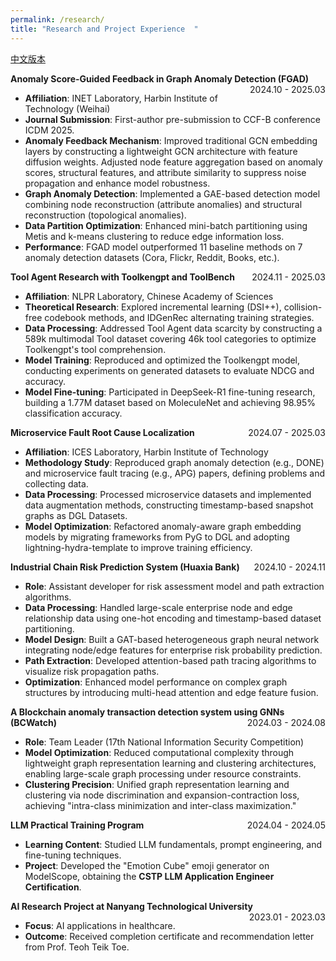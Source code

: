 ```yaml
---
permalink: /research/
title: "Research and Project Experience  "
---
```

[中文版本](/zjs.github.io/research_zh/)

**Anomaly Score-Guided Feedback  in Graph Anomaly Detection (FGAD)** <span style="float:right;">2024.10 - 2025.03</span>  
- **Affiliation**: INET Laboratory, Harbin Institute of Technology (Weihai)  
- **Journal Submission**: First-author pre-submission to CCF-B conference ICDM 2025.  
- **Anomaly Feedback Mechanism**: Improved traditional GCN embedding layers by constructing a lightweight GCN architecture with feature diffusion weights. Adjusted node feature aggregation based on anomaly scores, structural features, and attribute similarity to suppress noise propagation and enhance model robustness.  
- **Graph Anomaly Detection**: Implemented a GAE-based detection model combining node reconstruction (attribute anomalies) and structural reconstruction (topological anomalies).  
- **Data Partition Optimization**: Enhanced mini-batch partitioning using Metis and k-means clustering to reduce edge information loss.  
- **Performance**: FGAD model outperformed 11 baseline methods on 7 anomaly detection datasets (Cora, Flickr, Reddit, Books, etc.).  

**Tool Agent Research with Toolkengpt and ToolBench** <span style="float:right;">2024.11 - 2025.03</span>  
- **Affiliation**: NLPR Laboratory, Chinese Academy of Sciences  
- **Theoretical Research**: Explored incremental learning (DSI++), collision-free codebook methods, and IDGenRec alternating training strategies.  
- **Data Processing**: Addressed Tool Agent data scarcity by constructing a 589k multimodal Tool dataset covering 46k tool categories to optimize Toolkengpt's tool comprehension.  
- **Model Training**: Reproduced and optimized the Toolkengpt model, conducting experiments on generated datasets to evaluate NDCG and accuracy.  
- **Model Fine-tuning**: Participated in DeepSeek-R1 fine-tuning research, building a 1.77M dataset based on MoleculeNet and achieving 98.95% classification accuracy.  

**Microservice Fault Root Cause Localization** <span style="float:right;">2024.07 - 2025.03</span>  
- **Affiliation**: ICES Laboratory, Harbin Institute of Technology  
- **Methodology Study**: Reproduced graph anomaly detection (e.g., DONE) and microservice fault tracing (e.g., APG) papers, defining problems and collecting data.  
- **Data Processing**: Processed microservice datasets and implemented data augmentation methods, constructing timestamp-based snapshot graphs as DGL Datasets.  
- **Model Optimization**: Refactored anomaly-aware graph embedding models by migrating frameworks from PyG to DGL and adopting lightning-hydra-template to improve training efficiency.  

**Industrial Chain Risk Prediction System (Huaxia Bank)** <span style="float:right;">2024.10 - 2024.11</span>  
- **Role**: Assistant developer for risk assessment model and path extraction algorithms.  
- **Data Processing**: Handled large-scale enterprise node and edge relationship data using one-hot encoding and timestamp-based dataset partitioning.  
- **Model Design**: Built a GAT-based heterogeneous graph neural network integrating node/edge features for enterprise risk probability prediction.  
- **Path Extraction**: Developed attention-based path tracing algorithms to visualize risk propagation paths.  
- **Optimization**: Enhanced model performance on complex graph structures by introducing multi-head attention and edge feature fusion.  

**A Blockchain anomaly transaction detection system using GNNs (BCWatch)** <span style="float:right;">2024.03 - 2024.08</span>  
- **Role**: Team Leader (17th National Information Security Competition)  
- **Model Optimization**: Reduced computational complexity through lightweight graph representation learning and clustering architectures, enabling large-scale graph processing under resource constraints.  
- **Clustering Precision**: Unified graph representation learning and clustering via node discrimination and expansion-contraction loss, achieving "intra-class minimization and inter-class maximization."  

**LLM Practical Training Program** <span style="float:right;">2024.04 - 2024.05</span>  
- **Learning Content**: Studied LLM fundamentals, prompt engineering, and fine-tuning techniques.  
- **Project**: Developed the "Emotion Cube" emoji generator on ModelScope, obtaining the **CSTP LLM Application Engineer Certification**.  

**AI Research Project at Nanyang Technological University** <span style="float:right;">2023.01 - 2023.03</span>  
- **Focus**: AI applications in healthcare.  
- **Outcome**: Received completion certificate and recommendation letter from Prof. Teoh Teik Toe.  
